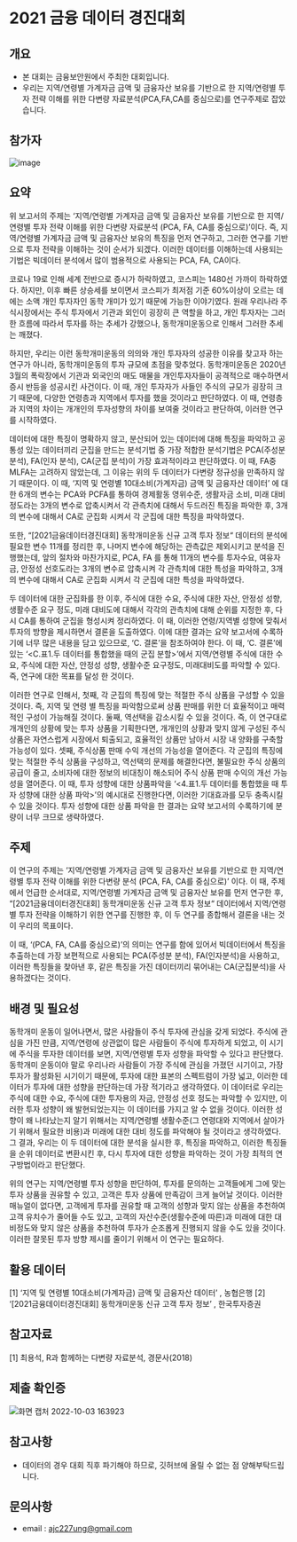 # 2021 금융 데이터 경진대회

## 개요
* 본 대회는 금융보안원에서 주최한 대회입니다.
* 우리는 지역/연령별 가계자금 금액 및 금융자산 보유를 기반으로 한 지역/연령별 투자 전략 이해를 위한 다변량 자료분석(PCA,FA,CA를 중심으로)를 연구주제로 잡았습니다.

## 참가자
![image](https://user-images.githubusercontent.com/89781598/193524120-f893ba5a-484f-49c7-95c9-fb41c1851f84.png)

## 요약
위 보고서의 주제는 ‘지역/연령별 가계자금 금액 및 금융자산 보유를 기반으로 한 지역/연령별 투자 전략 이해를 위한 다변량 자료분석 (PCA, FA, CA를 중심으로)’이다. 즉, 지역/연령별 가계자금 금액 및 금융자산 보유의 특징을 먼저 연구하고, 그러한 연구를 기반으로 투자 전략을 이해하는 것이 순서가 되겠다. 이러한 데이터를 이해하는데 사용되는 기법은 빅데이터 분석에서 많이 범용적으로 사용되는 PCA, FA, CA이다.

코로나 19로 인해 세계 전반으로 증시가 하락하였고, 코스피는 1480선 가까이 하락하였다. 하지만, 이후 빠른 상승세를 보이면서 코스피가 최저점 기준 60%이상이 오르는 데에는 소액 개인 투자자인 동학 개미가 있기 때문에 가능한 이야기였다. 원래 우리나라 주식시장에서는 주식 투자에서 기관과 외인이 굉장히 큰 역할을 하고, 개인 투자자는 그러한 흐름에 따라서 투자를 하는 추세가 강했으나, 동학개미운동으로 인해서 그러한 추세는 깨졌다.

하지만, 우리는 이런 동학개미운동의 의의와 개인 투자자의 성공한 이유를 찾고자 하는 연구가 아니라, 동학개미운동의 투자 규모에 초점을 맞추었다. 동학개미운동은 2020년 3월의 폭락장에서 기관과 외국인의 매도 매물을 개인투자자들이 공격적으로 매수하면서 증시 반등을 성공시킨 사건이다. 이 때, 개인 투자자가 사들인 주식의 규모가 굉장히 크기 때문에, 다양한 연령층과 지역에서 투자를 했을 것이라고 판단하였다. 이 때, 연령층과 지역의 차이는 개개인의 투자성향의 차이를 보여줄 것이라고 판단하여, 이러한 연구를 시작하였다.

데이터에 대한 특징이 명확하지 않고, 분산되어 있는 데이터에 대해 특징을 파악하고 공통성 있는 데이터끼리 군집을 만드는 분석기법 중 가장 적합한 분석기법은 PCA(주성분 분석), FA(인자 분석), CA(군집 분석)이 가장 효과적이라고 판단하였다. 이 때, FA중 MLFA는 고려하지 않았는데, 그 이유는 위의 두 데이터가 다변량 정규성을 만족하지 않기 때문이다. 이 때, ‘지역 및 연령별 10대소비(가계자금) 금액 및 금융자산 데이터’ 에 대한 6개의 변수는 PCA와 PCFA를 통하여 경제활동 영위수준, 생활자금 소비, 미래 대비 정도라는 3개의 변수로 압축시켜서 각 관측치에 대해서 두드러진 특징을 파악한 후, 3개의 변수에 대해서 CA로 군집화 시켜서 각 군집에 대한 특징을 파악하였다.

또한, “[2021금융데이터경진대회] 동학개미운동 신규 고객 투자 정보“ 데이터의 분석에 필요한 변수 11개를 정리한 후, 나머지 변수에 해당하는 관측값은 제외시키고 분석을 진행했는데, 앞의 절차와 마찬가지로, PCA, FA  를 통해 11개의 변수를 투자수요, 여유자금, 안정성 선호도라는 3개의 변수로 압축시켜 각 관측치에 대한 특성을 파악하고, 3개의 변수에 대해서 CA로 군집화 시켜서 각 군집에 대한 특성을 파악하였다.

두 데이터에 대한 군집화를 한 이후, 주식에 대한 수요, 주식에 대한 자산, 안정성 성향, 생활수준 요구 정도, 미래 대비도에 대해서 각각의 관측치에 대해 순위를 지정한 후, 다시 CA를 통하여 군집을 형성시켜 정리하였다. 이 때, 이러한 연령/지역별 성향에 맞춰서 투자의 방향을 제시하면서 결론을 도출하였다. 이에 대한 결과는 요약 보고서에 수록하기에 너무 많은 내용을 담고 있으므로, ‘C. 결론’을 참조하여야 한다. 이 때, ‘C. 결론’에 있는 ‘<C.표1.두 데이터를 통합했을 때의 군집 분할>’에서 지역/연령별 주식에 대한 수요, 주식에 대한 자산, 안정성 성향, 생활수준 요구정도, 미래대비도를 파악할 수 있다. 즉, 연구에 대한 목표를 달성 한 것이다.

이러한 연구로 인해서, 첫째, 각 군집의 특징에 맞는 적절한 주식 상품을 구성할 수 있을 것이다. 즉, 지역 및 연령 별 특징을 파악함으로써 상품 판매를 위한 더 효율적이고 매력적인 구성이 가능해질 것이다. 둘째, 역선택을 감소시킬 수 있을 것이다. 즉, 이 연구대로 개개인의 상황에 맞는 투자 상품을 기획한다면, 개개인의 상황과 맞지 않게 구성된 주식 상품은 자연스럽게 시장에서 퇴출되고, 효율적인 상품만 남아서 시장 내 양화를 구축할 가능성이 있다. 셋째, 주식상품 판매 수익 개선의 가능성을 열어준다. 각 군집의 특징에 맞는 적절한 주식 상품을 구성하고, 역선택의 문제를 해결한다면, 불필요한 주식 상품의 공급이 줄고, 소비자에 대한 정보의 비대칭이 해소되어 주식 상품 판매 수익의 개선 가능성을 열어준다. 이 때, 투자 성향에 대한 상품파악을 ‘<4.표1.두 데이터를 통합했을 때 투자 성향에 대한 상품 파악>’의 예시대로 진행한다면, 이러한 기대효과를 모두 충족시킬 수 있을 것이다. 투자 성향에 대한 상품 파악을 한 결과는 요약 보고서의 수록하기에 분량이 너무 크므로 생략하였다.

## 주제
이 연구의 주제는 ‘지역/연령별 가계자금 금액 및 금융자산 보유를 기반으로 한 지역/연령별 투자 전략 이해를 위한 다변량 분석 (PCA, FA, CA를 중심으로)’ 이다. 이 때, 주제에서 언급한 순서대로, 지역/연령별 가계자금 금액 및 금융자산 보유를 먼저 연구한 후, “[2021금융데이터경진대회] 동학개미운동 신규 고객 투자 정보“ 데이터에서 지역/연령별 투자 전략을 이해하기 위한 연구를 진행한 후, 이 두 연구를 종합해서 결론을 내는 것이 우리의 목표이다.

이 때, ‘(PCA, FA, CA를 중심으로)’의 의미는 연구를 함에 있어서 빅데이터에서 특징을 추출하는데 가장 보편적으로 사용되는 PCA(주성분 분석), FA(인자분석)을 사용하고, 이러한 특징들을 찾아낸 후, 같은 특징을 가진 데이터끼리 묶어내는 CA(군집분석)을 사용하겠다는 것이다.

## 배경 및 필요성
동학개미 운동이 일어나면서, 많은 사람들이 주식 투자에 관심을 갖게 되었다. 주식에 관심을 가진 만큼, 지역/연령에 상관없이 많은 사람들이 주식에 투자하게 되었고, 이 시기에 주식을 투자한 데이터를 보면, 지역/연령별 투자 성향을 파악할 수 있다고 판단했다. 동학개미 운동이야 말로 우리나라 사람들이 가장 주식에 관심을 가졌던 시기이고, 가장 투자가 활성화된 시기이기 때문에, 투자에 대한 표본의 스펙트럼이 가장 넓고, 이러한 데이터가 투자에 대한 성향을 판단하는데 가장 적기라고 생각하였다. 이 데이터로 우리는 주식에 대한 수요, 주식에 대한 투자용의 자금, 안정성 선호 정도는 파악할 수 있지만, 이러한 투자 성향이 왜 발현되었는지는 이 데이터를 가지고 알 수 없을 것이다. 이러한 성향이 왜 나타났는지 알기 위해서는 지역/연령별 생활수준(그 연령대와 지역에서 살아가기 위해서 필요한 비용)과 미래에 대한 대비 정도를 파악해야 될 것이라고 생각하였다. 그 결과, 우리는 이 두 데이터에 대한 분석을 실시한 후, 특징을 파악하고, 이러한 특징들을 순위 데이터로 변환시킨 후, 다시 투자에 대한 성향을 파악하는 것이 가장 최적의 연구방법이라고 판단했다.

위의 연구는 지역/연령별 투자 성향을 판단하여, 투자를 문의하는 고객들에게 그에 맞는 투자 상품을 권유할 수 있고, 고객은 투자 상품에 만족감이 크게 늘어날 것이다. 이러한 매뉴얼이 없다면, 고객에게 투자를 권유할 때 고객의 성향과 맞지 않는 상품을 추천하여 고객 유치수가 줄어들 수도 있고, 고객의 자산수준(생활수준에 따른)과 미래에 대한 대비정도와 맞지 않은 상품을 추천하여 투자가 순조롭게 진행되지 않을 수도 있을 것이다. 이러한 잘못된 투자 방향 제시를 줄이기 위해서 이 연구는 필요하다.

## 활용 데이터
[1] ‘지역 및 연령별 10대소비(가계자금) 금액 및 금융자산 데이터’ , 농협은행
[2] ‘[2021금융데이터경진대회] 동학개미운동 신규 고객 투자 정보’ , 한국투자증권

## 참고자료
[1] 최용석, R과 함께하는 다변량 자료분석, 경문사(2018)

## 제출 확인증
![화면 캡처 2022-10-03 163923](https://user-images.githubusercontent.com/89781598/193524651-9a88a960-b60c-4817-9eae-843cb9092b64.png)

## 참고사항
- 데이터의 경우 대회 직후 파기해야 하므로, 깃허브에 올릴 수 없는 점 양해부탁드립니다.

## 문의사항
* email : ajc227ung@gmail.com

